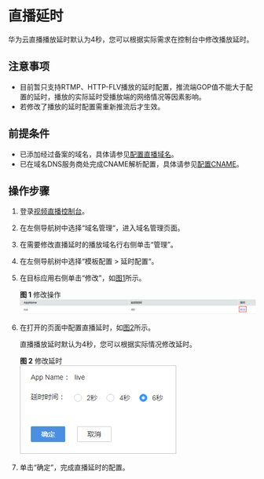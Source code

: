 # 直播延时<a name="live_01_0041"></a>

华为云直播播放延时默认为4秒，您可以根据实际需求在控制台中修改播放延时。

## 注意事项<a name="section5971121616516"></a>

-   目前暂只支持RTMP、HTTP-FLV播放的延时配置，推流端GOP值不能大于配置的延时，播放的实际延时受播放端的网络情况等因素影响。
-   若修改了播放的延时配置需重新推流后才生效。

## 前提条件<a name="section38573451572"></a>

-   已添加经过备案的域名，具体请参见[配置直播域名](添加域名.md)。
-   已在域名DNS服务商处完成CNAME解析配置，具体请参见[配置CNAME](配置CNAME.md)。

## 操作步骤<a name="section1792254312567"></a>

1.  登录[视频直播控制台](https://console.huaweicloud.com/live)。
2.  在左侧导航树中选择“域名管理“，进入域名管理页面。
3.  在需要修改直播延时的播放域名行右侧单击“管理”。
4.  在左侧导航树中选择“模板配置 \> 延时配置“。
5.  在目标应用右侧单击“修改”，如[图1](#fig1454514315368)所示。

    **图 1**  修改操作<a name="fig1454514315368"></a>  
    ![](figures/修改操作.png "修改操作")

6.  在打开的页面中配置直播延时，如[图2](#fig53085448313)所示。

    直播播放延时默认为4秒，您可以根据实际情况修改延时。

    **图 2**  修改延时<a name="fig53085448313"></a>  
    ![](figures/修改延时.png "修改延时")

7.  单击“确定”，完成直播延时的配置。

